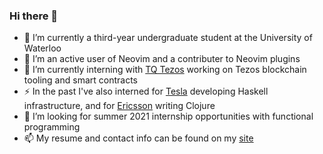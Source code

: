 ### Hi there 👋

- 🌱 I’m currently a third-year undergraduate student at the University of Waterloo
- 🤔 I’m an active user of Neovim and a contributer to Neovim plugins
- 🔭 I’m currently interning with [TQ Tezos](https://tqtezos.com/) working on Tezos blockchain tooling and smart contracts
- ⚡ In the past I've also interned for [Tesla](https://www.tesla.com/) developing Haskell infrastructure, and for [Ericsson](https://www.ericsson.com/) writing Clojure
- 👯 I’m looking for summer 2021 internship opportunities with functional programming
- 📫 My resume and contact info can be found on my [site](https://simonzeng.com)

